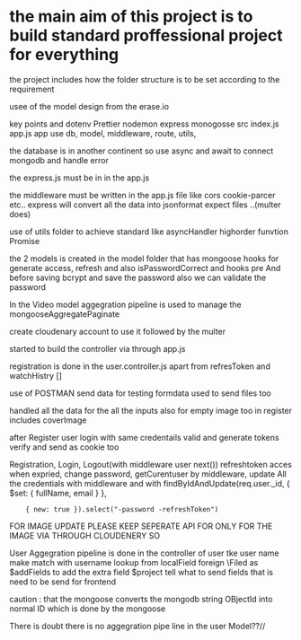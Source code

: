 # the main aim of this project is to build standard proffessional project for everything

the project includes how the folder structure is to be set according to the requirement 

usee of the model design from the erase.io

key points and dotenv Prettier nodemon express monogosse src index.js app.js app use 
db, model, middleware, route, utils,  

the database is in another continent so use async and await to connect mongodb and handle error 

the express.js must be in in the app.js 

the middleware must be written in the app.js file like cors cookie-parcer etc..
express will convert all the data into jsonformat expect files   ..(multer does)

use of utils folder to achieve standard like asyncHandler highorder funvtion Promise

the 2 models is created in the model folder that has  mongoose hooks for generate access, refresh and also isPasswordCorrect and hooks pre 
And before saving bcrypt and save the password also we can validate the password 

In the Video model aggegration pipeline is used to manage the mongooseAggregatePaginate 

create cloudenary account to use it followed by the multer 

started to build the controller via through app.js 

registration is done in the user.controller.js apart from refresToken and watchHistry []

use of POSTMAN send data for testing formdata  used to send files too

handled all the data for the all the inputs also for empty image too in register includes coverImage 

after Register user login with same credentails valid and generate tokens verify and send as cookie too

Registration, Login, Logout(with middleware user next()) refreshtoken acces when expried, change password, getCurentuser by middleware,  update All the credentials with middleware and with findByIdAndUpdate(req.user._id,
        {
            $set: {
                fullName,
                email
            }
        },

        { new: true }).select("-password -refreshToken")

FOR IMAGE UPDATE PLEASE KEEP SEPERATE API FOR ONLY FOR THE IMAGE VIA THROUGH CLOUDENERY SO

User Aggegration pipeline is done in the controller of user 
tke user name make match with username
lookup from localField foreign \Filed as
$addFields to add the extra field 
 $project tell what to send fields that is need to be send for frontend 

caution : that the mongoose converts the mongodb string OBjectId into normal ID which is done by the mongoose 

There is doubt there is no aggegration pipe line in the user Model??//
